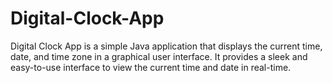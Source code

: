 # Digital-Clock-App
Digital Clock App is a simple Java application that displays the current time, date, and time zone in a graphical user interface. It provides a sleek and easy-to-use interface to view the current time and date in real-time.
